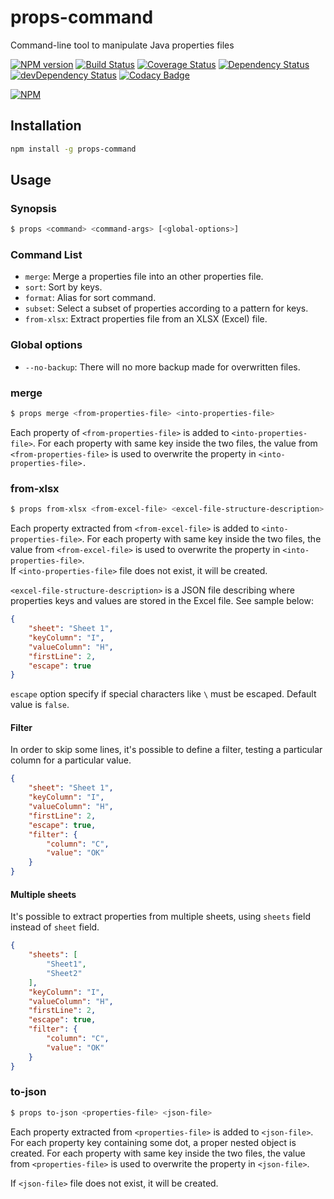 # props-command
Command-line tool to manipulate Java properties files

[![NPM version][npm-image]][npm-url]
[![Build Status](https://travis-ci.org/slemarchand/props-command.svg?branch=master)](https://travis-ci.org/slemarchand/props-command)
[![Coverage Status](https://coveralls.io/repos/github/slemarchand/props-command/badge.svg?branch=master)](https://coveralls.io/github/slemarchand/props-command?branch=master)
[![Dependency Status][david-image]][david-url] 
[![devDependency Status][david-dev-image]][david-dev-url] 
[![Codacy Badge][codacy-image]][codacy-url] 

[![NPM][nodei-image]][nodei-url]

## Installation

```bash
npm install -g props-command
```

## Usage

### Synopsis

```bash
$ props <command> <command-args> [<global-options>]
``` 

### Command List

* `merge`: Merge a properties file into an other properties file.  
* `sort`: Sort by keys.  
* `format`: Alias for sort command.  
* `subset`: Select a subset of properties according to a pattern for keys.  
* `from-xlsx`: Extract properties file from an XLSX (Excel) file.  

### Global options

* `--no-backup`: There will no more backup made for overwritten files.

### merge

```bash
$ props merge <from-properties-file> <into-properties-file>
```                   
                                                                            
Each property of `<from-properties-file>` is added to `<into-properties-file>`. For each property with same key inside the two files, the value from `<from-properties-file>` is used to overwrite the property in `<into-properties-file>.`                                                                        

### from-xlsx

```bash
$ props from-xlsx <from-excel-file> <excel-file-structure-description> <into-properties-file>
```                                                             
                                                                            
Each property extracted from `<from-excel-file>` is added to `<into-properties-file>`. For each property with same key inside the two files, the value from `<from-excel-file>` is used to overwrite the property in `<into-properties-file>`.                                                                        
If `<into-properties-file>` file does not exist, it will be created.            
                                                                            
`<excel-file-structure-description>` is a JSON file describing where properties keys and values are stored in the Excel file. See sample below:               
                                                                            
```json
{
	"sheet": "Sheet 1",
	"keyColumn": "I",
	"valueColumn": "H",
	"firstLine": 2,
	"escape": true
}
 ```
`escape` option specify if special characters like `\` must be escaped. Default value is `false`.

#### Filter

In order to skip some lines, it's possible to define a filter, testing a particular column for a particular value.

```json
{
	"sheet": "Sheet 1",
	"keyColumn": "I",
	"valueColumn": "H",
	"firstLine": 2,
	"escape": true,
	"filter": {
		"column": "C",
		"value": "OK"
	}
}
 ```

 #### Multiple sheets

It's possible to extract properties from multiple sheets, using `sheets` field instead of `sheet` field.

```json
{
	"sheets": [
		"Sheet1",
		"Sheet2"
	],	
	"keyColumn": "I",
	"valueColumn": "H",
	"firstLine": 2,
	"escape": true,
	"filter": {
		"column": "C",
		"value": "OK"
	}
}
 ```

### to-json

```bash
$ props to-json <properties-file> <json-file>
```                   
          	                                                                      
Each property extracted from `<properties-file>` is added to `<json-file>`. For each property key containing some dot, a proper nested object is created. For each property with same key inside the two files, the value from `<properties-file>` is used to overwrite the property in `<json-file>`.

If `<json-file>` file does not exist, it will be created.

[npm-url]: https://www.npmjs.com/package/props-command
[npm-image]: https://img.shields.io/npm/v/props-command.svg

[david-url]: https://david-dm.org/slemarchand/props-command
[david-image]: https://img.shields.io/david/slemarchand/props-command.svg
[david-dev-url]: https://david-dm.org/slemarchand/props-command#info=devDependencies
[david-dev-image]: https://david-dm.org/slemarchand/props-command/dev-status.svg
[codacy-url]: https://www.codacy.com/app/slemarchand/props-command?utm_source=github.com&amp;utm_medium=referral&amp;utm_content=slemarchand/props-command&amp;utm_campaign=Badge_Grade
[codacy-image]: https://api.codacy.com/project/badge/Grade/7544a7f832974674907fd152df7dfa0c
[nodei-image]: https://nodei.co/npm/props-command.png
[nodei-url]: https://www.npmjs.com/package/props-command
